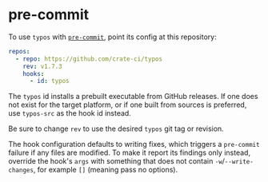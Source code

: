 # pre-commit

To use `typos` with [`pre-commit`](https://pre-commit.com), point its
config at this repository:

```yaml
repos:
  - repo: https://github.com/crate-ci/typos
    rev: v1.7.3
    hooks:
      - id: typos
```

The `typos` id installs a prebuilt executable from GitHub releases. If
one does not exist for the target platform, or if one built from
sources is preferred, use `typos-src` as the hook id instead.

Be sure to change `rev` to use the desired `typos` git tag or
revision.

The hook configuration defaults to writing fixes, which triggers a
`pre-commit` failure if any files are modified. To make it report its
findings only instead, override the hook's `args` with something that
does not contain `-w`/`--write-changes`, for example `[]` (meaning
pass no options).
